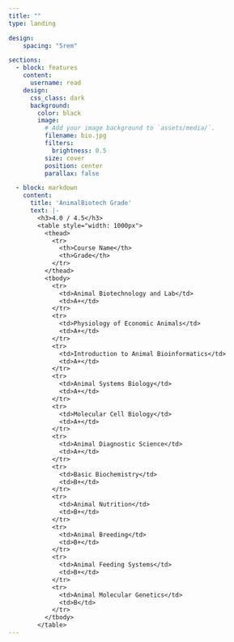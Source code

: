 ```yaml
---
title: ""
type: landing

design:
    spacing: "5rem"

sections:
  - block: features
    content:
      username: read
    design:
      css_class: dark
      background: 
        color: black
        image:
          # Add your image background to `assets/media/`.
          filename: bio.jpg
          filters:
            brightness: 0.5
          size: cover
          position: center
          parallax: false

  - block: markdown
    content:
      title: 'AnimalBiotech Grade'
      text: |-
        <h3>4.0 / 4.5</h3>
        <table style="width: 1000px">
          <thead>
            <tr>
              <th>Course Name</th>
              <th>Grade</th>
            </tr>
          </thead>
          <tbody>
            <tr>
              <td>Animal Biotechnology and Lab</td>
              <td>A+</td>
            </tr>
            <tr>
              <td>Physiology of Economic Animals</td>
              <td>A+</td>
            </tr>
            <tr>
              <td>Introduction to Animal Bioinformatics</td>
              <td>A+</td>
            </tr>
            <tr>
              <td>Animal Systems Biology</td>
              <td>A+</td>
            </tr>
            <tr>
              <td>Molecular Cell Biology</td>
              <td>A+</td>
            </tr>
            <tr>
              <td>Animal Diagnostic Science</td>
              <td>A+</td>
            </tr>
            <tr>
              <td>Basic Biochemistry</td>
              <td>B+</td>
            </tr>
            <tr>
              <td>Animal Nutrition</td>
              <td>B+</td>
            </tr>
            <tr>
              <td>Animal Breeding</td>
              <td>B+</td>
            </tr>
            <tr>
              <td>Animal Feeding Systems</td>
              <td>B+</td>
            </tr>
            <tr>
              <td>Animal Molecular Genetics</td>
              <td>B</td>
            </tr>
          </tbody>
        </table>
---
```


